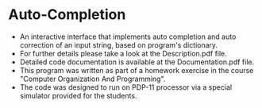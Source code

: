 # Auto-Completion

- An interactive interface that implements auto completion and auto correction of an input string, based on program's dictionary.
- For further details please take a look at the Description.pdf file.
- Detailed code documentation is available at the Documentation.pdf file.
- This program was written as part of a homework exercise in the course "Computer Organization And Programming".
- The code was designed to run on PDP-11 processor via a special simulator provided for the students.
